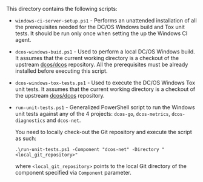 This directory contains the following scripts:

* `windows-ci-server-setup.ps1` - Performs an unattended installation of all the prerequisites needed for the DC/OS Windows build and Tox unit tests. It should be run only once when setting the up the Windows CI agent.
* `dcos-windows-buid.ps1` - Used to perform a local DC/OS Windows build. It assumes that the current working directory is a checkout of the upstream [dcos/dcos](https://github.com/dcos/dcos) repository. All the prerequisites must be already installed before executing this script.
* `dcos-windows-tox-tests.ps1` - Used to execute the DC/OS Windows Tox unit tests. It assumes that the current working directory is a checkout of the upstream [dcos/dcos](https://github.com/dcos/dcos) repository.
* `run-unit-tests.ps1` - Generalized PowerShell script to run the Windows unit tests against any of the 4 projects: `dcos-go`, `dcos-metrics`, `dcos-diagnostics` and `dcos-net`.
  
  You need to locally check-out the Git repository and execute the script as such:
  ```
  .\run-unit-tests.ps1 -Component "dcos-net" -Directory "<local_git_repository>"
  ```
  
  where `<local_git_repository>` points to the local Git directory of the component specified via `Component` parameter.
